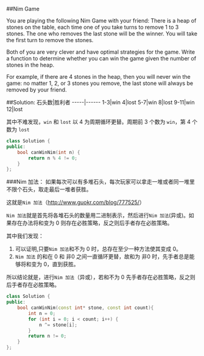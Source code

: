 ##Nim Game

You are playing the following Nim Game with your friend: There is a heap of stones on the table, each time
one of you take turns to remove 1 to 3 stones. The one who removes the last stone will be the winner. You
will take the first turn to remove the stones.

Both of you are very clever and have optimal strategies for the game. Write a function to determine whether 
you can win the game given the number of stones in the heap.

For example, if there are 4 stones in the heap, then you will never win the game: no matter 1, 2, or 3 
stones you remove, the last stone will always be removed by your friend.

##Solution:
石头数|胜利者
-----|------
1-3|win
4|lost
5-7|win
8|lost
9-11|win
12|lost

其中不难发现，`win` 和 `lost` 以 4 为周期循环更替。周期前 3 个数为 `win`，第 4 个数为 `lost`

```cpp
class Solution {
public:
    bool canWinNim(int n) {
        return n % 4 != 0;
    }
};
```

###Nim 加法：
如果每次可以有多堆石头，每次玩家可以拿走一堆或者同一堆里不限个石头，取走最后一堆者获胜。

这就是`Nim 加法`（<http://www.guokr.com/blog/777525/>）

`Nim 加法`就是首先将各堆石头的数量用二进制表示，然后进行`Nim 加法`(异或)。如果存在办法将和变为 0 则存在必胜策略，反之则后手者存在必胜策略。

其中我们发现：

1. 可以证明,只要`Nim 加法`和不为 0 时，总存在至少一种方法使其变成 0。
2. `Nim 加法` 的和在 0 和 非0 之间一直循环更替，故和为 非0 时，先手者总是能够将和变为 0，直到获胜。

所以结论就是，进行`Nim 加法`（异或），若和不为 0 先手者存在必胜策略，反之则后手者存在必胜策略。

```cpp
class Solution {
public:
    bool canWinNim(const int* stone, const int count){
        int n = 0;
        for (int i = 0; i < count; i++) {
            n ^= stone[i];
        }
        return n != 0;
    }
};
```